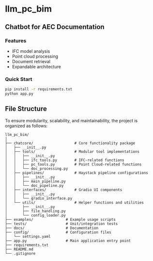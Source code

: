 # llm_pc_bim

## Chatbot for AEC Documentation

### Features
- IFC model analysis
- Point cloud processing
- Document retrieval
- Expandable architecture

### Quick Start
```bash
pip install -r requirements.txt
python app.py
  ```

## **File Structure**

To ensure modularity, scalability, and maintainability, the project is organized as follows:
```
llm_pc_bim/
│   
├── chatcore/                   # Core functionality package
│   ├── __init__.py
│   ├── tools/                  # Modular tool implementations
│   │   ├── __init__.py
│   │   ├── ifc_tools.py        # IFC-related functions
│   │   ├── pc_tools.py         # Point Cloud-related functions
│   │   └── doc_processing.py
│   ├── pipelines/              # Haystack pipeline configurations
│   │   ├── __init__.py
│   │   ├── main_pipeline.py
│   │   └── doc_pipeline.py
│   ├── interfaces/             # Gradio UI components
│   │   ├── __init__.py
│   │   └── gradio_interface.py
│   └── utils/                  # Helper functions and utilities
│       ├── __init__.py
│       ├── file_handling.py
│       └── config_loader.py
├── examples/               # Example usage scripts
├── tests/                  # Unit/integration tests
├── docs/                   # Documentation
├── config/                 # Configuration files
│   └── settings.yaml
├── app.py                  # Main application entry point
├── requirements.txt
├── README.md
└── .gitignore
  ```
